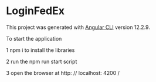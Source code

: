 # LoginFedEx

This project was generated with [Angular CLI](https://github.com/angular/angular-cli) version 12.2.9.


To start the application

1 npm i to install the libraries

2 run the npm run start script

3 open the browser at
http: // localhost: 4200 /
